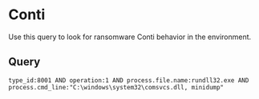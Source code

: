 # Conti

Use this query to look for ransomware Conti behavior in the environment.

## Query

```
type_id:8001 AND operation:1 AND process.file.name:rundll32.exe AND process.cmd_line:"C:\windows\system32\comsvcs.dll, minidump"
```
